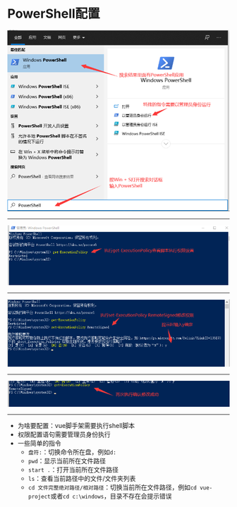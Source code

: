 # PowerShell配置

![step0001](/web/vue-images/powershell-0001.png)

---
![step0001](/web/vue-images/powershell-0002.png)

---
![step0001](/web/vue-images/powershell-0003.png)

---
![step0001](/web/vue-images/powershell-0004.png)

---

- 为啥要配置：vue脚手架需要执行shell脚本
- 权限配置语句需要管理员身份执行
- 一些简单的指令
  - `盘符:`：切换命令所在盘，例如`d:`
  - `pwd`：显示当前所在文件路径
  - `start .`：打开当前所在文件路径
  - `ls`：查看当前路径中的文件/文件夹列表
  - `cd 文件完整绝对路径/相对路径`：切换当前所在文件路径，例如`cd vue-project`或者`cd c:\windows`，目录不存在会提示错误
